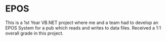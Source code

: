 # EPOS
This is a 1st Year VB.NET project where me and a team had to develop an EPOS System for a pub which reads and writes to data files.
Received a 1:1 overall grade in this project.
